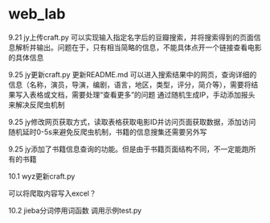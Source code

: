 # web_lab
9.21 jy上传craft.py
可以实现输入指定名字后的豆瓣搜索，并将搜索得到的页面信息解析并输出。问题在于，只有相当简略的信息，不能具体点开一个链接查看电影的具体信息

9.25 jy更新craft.py 更新README.md
可以进入搜索结果中的网页，查询详细的信息（名称，演员，导演，编剧，语言，地区，类型，评分，简介等），需要将结果写入表格或文档，需要处理“查看更多”的问题
通过随机生成IP，手动添加报头来解决反爬虫机制

9.25 jy修改网页获取方式，读取表格获取电影ID并访问页面获取数据，添加访问随机延时0-5s来避免反爬虫机制，书籍的信息搜集还需要另外写

9.25 jy添加了书籍信息查询的功能。但是由于书籍页面结构不同，不一定能跑所有的书籍

10.1 wyz更新craft.py

可以将爬取内容写入excel？

10.2 jieba分词停用词函数 调用示例test.py